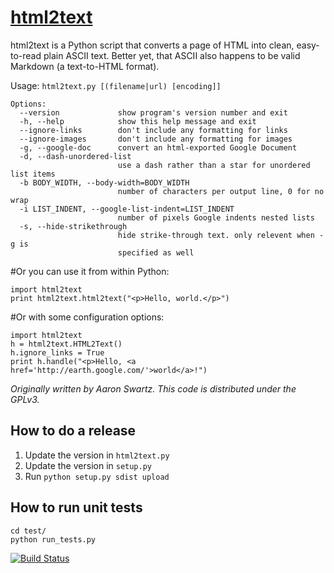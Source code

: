# [html2text](http://www.aaronsw.com/2002/html2text/)

html2text is a Python script that converts a page of HTML into clean, easy-to-read plain ASCII text. Better yet, that ASCII also happens to be valid Markdown (a text-to-HTML format).

Usage: `html2text.py [(filename|url) [encoding]]`

    Options:
      --version             show program's version number and exit
      -h, --help            show this help message and exit
      --ignore-links        don't include any formatting for links
      --ignore-images       don't include any formatting for images
      -g, --google-doc      convert an html-exported Google Document
      -d, --dash-unordered-list
                            use a dash rather than a star for unordered list items
      -b BODY_WIDTH, --body-width=BODY_WIDTH
                            number of characters per output line, 0 for no wrap
      -i LIST_INDENT, --google-list-indent=LIST_INDENT
                            number of pixels Google indents nested lists
      -s, --hide-strikethrough
                            hide strike-through text. only relevent when -g is
                            specified as well

#Or you can use it from within Python:

    import html2text
    print html2text.html2text("<p>Hello, world.</p>")

#Or with some configuration options:

    import html2text
    h = html2text.HTML2Text()
    h.ignore_links = True
    print h.handle("<p>Hello, <a href='http://earth.google.com/'>world</a>!")

_Originally written by Aaron Swartz. This code is distributed under the GPLv3._


## How to do a release

1. Update the version in `html2text.py`
2. Update the version in `setup.py`
3. Run `python setup.py sdist upload`

## How to run unit tests

    cd test/
    python run_tests.py

[![Build Status](https://secure.travis-ci.org/aaronsw/html2text.png)](http://travis-ci.org/aaronsw/html2text)
